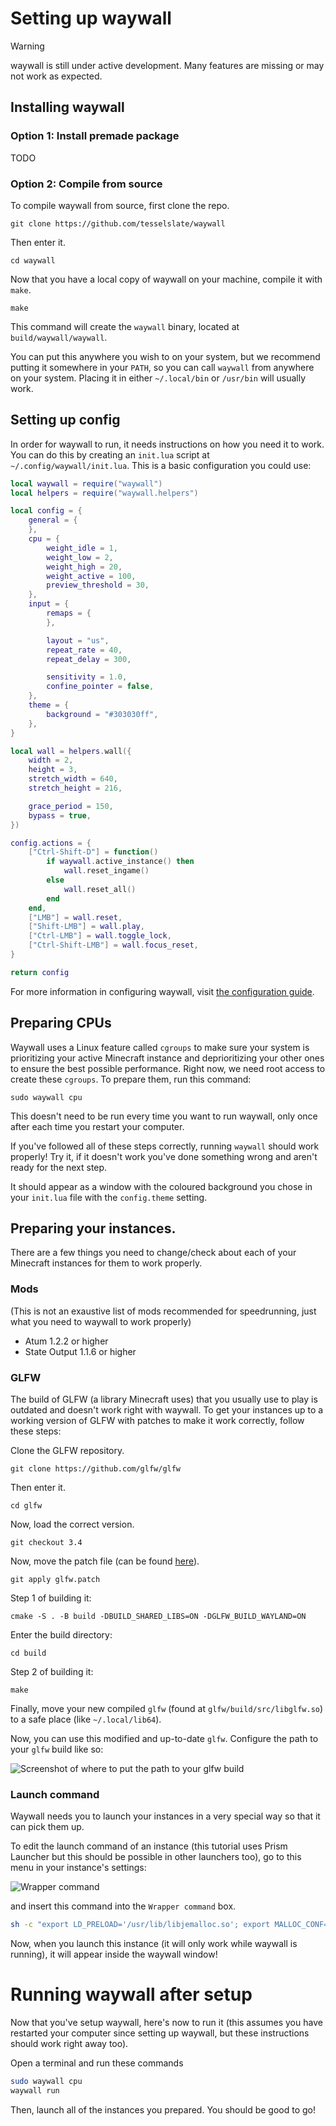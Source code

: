 # Setting up waywall

> [!WARNING]
> waywall is still under active development. Many features are missing or may
> not work as expected.

## Installing waywall

### Option 1: Install premade package

TODO

### Option 2: Compile from source

To compile waywall from source, first clone the repo.

```git clone https://github.com/tesselslate/waywall```

Then enter it.

```cd waywall```

Now that you have a local copy of waywall on your machine, compile it with `make`.

```make```

This command will create the `waywall` binary, located at `build/waywall/waywall`.

You can put this anywhere you wish to on your system, but we recommend putting it somewhere in your `PATH`, so you can call `waywall` from anywhere on your system. Placing it in either `~/.local/bin` or `/usr/bin` will usually work.

## Setting up config

In order for waywall to run, it needs instructions on how you need it to work. You can do this by creating an `init.lua` script at `~/.config/waywall/init.lua`. This is a basic configuration you could use:

```lua
local waywall = require("waywall")
local helpers = require("waywall.helpers")

local config = {
    general = {
    },
    cpu = {
        weight_idle = 1,
        weight_low = 2,
        weight_high = 20,
        weight_active = 100,
        preview_threshold = 30,
    },
    input = {
        remaps = {
        },

        layout = "us",
        repeat_rate = 40,
        repeat_delay = 300,

        sensitivity = 1.0,
        confine_pointer = false,
    },
    theme = {
        background = "#303030ff",
    },
}

local wall = helpers.wall({
    width = 2,
    height = 3,
    stretch_width = 640,
    stretch_height = 216,

    grace_period = 150,
    bypass = true,
})

config.actions = {
    ["Ctrl-Shift-D"] = function()
        if waywall.active_instance() then
            wall.reset_ingame()
        else
            wall.reset_all()
        end
    end,
    ["LMB"] = wall.reset,
    ["Shift-LMB"] = wall.play,
    ["Ctrl-LMB"] = wall.toggle_lock,
    ["Ctrl-Shift-LMB"] = wall.focus_reset,
}

return config
```

For more information in configuring waywall, visit [the configuration guide](CONFIGURATION.md).

## Preparing CPUs

Waywall uses a Linux feature called `cgroups` to make sure your system is prioritizing your active Minecraft instance and deprioritizing your other ones to ensure the best possible performance. Right now, we need root access to create these `cgroups`. To prepare them, run this command:

```sudo waywall cpu```

This doesn't need to be run every time you want to run waywall, only once after each time you restart your computer.

If you've followed all of these steps correctly, running `waywall` should work properly! Try it, if it doesn't work you've done something wrong and aren't ready for the next step.

It should appear as a window with the coloured background you chose in your `init.lua` file with the `config.theme` setting.

## Preparing your instances.

There are a few things you need to change/check about each of your Minecraft instances for them to work properly.

### Mods

(This is not an exaustive list of mods recommended for speedrunning, just what you need to waywall to work properly)

- Atum 1.2.2 or higher
- State Output 1.1.6 or higher

### GLFW

The build of GLFW (a library Minecraft uses) that you usually use to play is outdated and doesn't work right with waywall. To get your instances up to a working version of GLFW with patches to make it work correctly, follow these steps:

Clone the GLFW repository.

```git clone https://github.com/glfw/glfw```

Then enter it.

```cd glfw```

Now, load the correct version.

```git checkout 3.4```

Now, move the patch file (can be found [here](assets/glfw.patch)).

```git apply glfw.patch```

Step 1 of building it:

```cmake -S . -B build -DBUILD_SHARED_LIBS=ON -DGLFW_BUILD_WAYLAND=ON```

Enter the build directory:

```cd build```

Step 2 of building it:

```make```

Finally, move your new compiled `glfw` (found at `glfw/build/src/libglfw.so`) to a safe place (like `~/.local/lib64`).

Now, you can use this modified and up-to-date `glfw`. Configure the path to your `glfw` build like so:

![Screenshot of where to put the path to your glfw build](assets/glfw-local-screenshot.png)

### Launch command

Waywall needs you to launch your instances in a very special way so that it can pick them up.

To edit the launch command of an instance (this tutorial uses Prism Launcher but this should be possible in other launchers too), go to this menu in your instance's settings:

![Wrapper command](assets/wrapper-command-screenshot.png)

and insert this command into the `Wrapper command` box.

```sh
sh -c "export LD_PRELOAD='/usr/lib/libjemalloc.so'; export MALLOC_CONF=background_thread:true,narenas:2,dirty_decay_ms:15000,muzzy_decay_ms:15000; waywall exec -- $INST_JAVA $@"
```

Now, when you launch this instance (it will only work while waywall is running), it will appear inside the waywall window!

# Running waywall after setup

Now that you've setup waywall, here's now to run it (this assumes you have restarted your computer since setting up waywall, but these instructions should work right away too).

Open a terminal and run these commands

```sh
sudo waywall cpu
waywall run
```

Then, launch all of the instances you prepared. You should be good to go!
